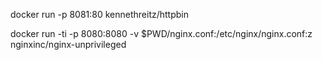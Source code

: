 docker run -p 8081:80 kennethreitz/httpbin


docker run -ti -p 8080:8080 -v $PWD/nginx.conf:/etc/nginx/nginx.conf:z nginxinc/nginx-unprivileged
